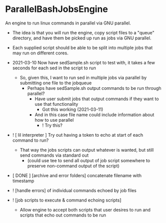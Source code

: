# ParallelBashJobsEngine
An engine to run linux commands in parallel via GNU parallel. 

- The idea is that you will run the engine, copy script files to a "queue" directory, and have them be picked up run as jobs via GNU parallel.
- Each supplied script should be able to be split into multiple jobs that may run on different cores.


- 2021-03-10 Now have sedSample.sh script to test with, it takes a few seconds for each sed in the script to run
    - So, given this, I want to run sed in multiple jobs via parallel by submitting one file to the jobqueue
        - Perhaps have sedSample.sh output commands to be run through parallel? 
            - Have user submit jobs that output commands if they want to use that functionality
                - Got this working (2021-03-11)
            - And in this case file name could include information about how to use parallel
                - ! Try this?

- ! [ lil interpreter ] Try out having a token to echo at start of each command to run? 
    - That way the jobs scripts can output whatever is wanted, but still send commands via standard out
        - (could use tee to send all output of job script somewhere to preserve non-command output of the script)

- [ DONE ] [archive and error folders] concatenate filename with timestamp

- ! [handle errors] of individual commands echoed by job files

- ! [job scripts to execute & command echoing scripts] 
    - Allow engine to accept both scripts that user desires to run and scripts that echo out commands to be run